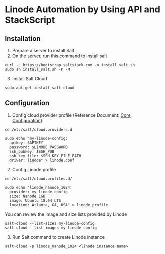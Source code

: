 # Linode Automation by Using API and StackScript

## Installation
1. Prepare a server to install Salt
2. On the server, run this command to install salt
```
curl -L https://bootstrap.saltstack.com -o install_salt.sh
sudo sh install_salt.sh -P -M
```
3. Install Salt Cloud

`sudo apt-get install salt-cloud`

## Configuration
1. Config cloud provider profile (Reference Document: [Core Configuration](https://docs.saltstack.com/en/latest/topics/cloud/config.html#linode)):

`cd /etc/salt/cloud.providers.d`
```
sudo echo "my-linode-config:
  apikey: $APIKEY
  password: $LINODE_PASSWORD
  ssh_pubkey: $SSH_PUB
  ssh_key_file: $SSH_KEY_FILE_PATH
  driver: linode" > linode.conf
```
2. Config Linode profile

`cd /etc/salt/cloud.profiles.d/`
```
sudo echo "linode_nanode_1024:
  provider: my-linode-config
  size: Nanode 1GB
  image: Ubuntu 18.04 LTS
  location: Atlanta, GA, USA" > linode_profile
```
You can review the image and size lists provided by Linode
```
salt-cloud --list-sizes my-linode-config
salt-cloud --list-images my-linode-config
```

3. Run Salt command to create Linode instance

`salt-cloud -p linode_nanode_1024 <linode instance name>`
